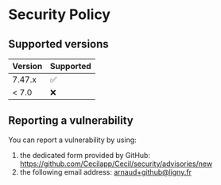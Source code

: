 # Security Policy

## Supported versions

| Version | Supported          |
| ------- | ------------------ |
| 7.47.x  | :white_check_mark: |
| < 7.0   | :x:                |

## Reporting a vulnerability

You can report a vulnerability by using:

1. the dedicated form provided by GitHub: <https://github.com/Cecilapp/Cecil/security/advisories/new>
2. the following email address: [arnaud+github@ligny.fr](mailto:arnaud+github@ligny.fr)
